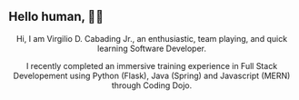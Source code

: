 ## Hello human, 👋🏼

<p align="center">
Hi, I am Virgilio D. Cabading Jr., an enthusiastic, team playing, and quick learning Software Developer.
</p>

<p align="center">
I recently completed an immersive training experience in Full Stack Developement using Python (Flask), Java (Spring) and Javascript (MERN) through Coding Dojo.
</p>
  
<!--
**Virgilio-D-Cabading-Jr/Virgilio-D-Cabading-Jr** is a ✨ _special_ ✨ repository because its `README.md` (this file) appears on your GitHub profile.

Here are some ideas to get you started:

- 🔭 I’m currently working on ...
- 🌱 I’m currently learning ...
- 👯 I’m looking to collaborate on ...
- 🤔 I’m looking for help with ...
- 💬 Ask me about ...
- 📫 How to reach me: ...
- 😄 Pronouns: ...
- ⚡ Fun fact: ...
-->
